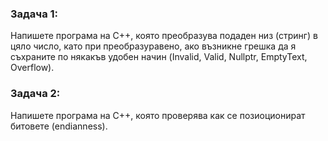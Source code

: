 ### Задача 1: 
Напишете програма на C++, която преобразува подаден низ (стринг) в цяло число, като при преобразуравено, ако възникне грешка да я съхраните по някакъв удобен начин (Invalid, Valid, Nullptr, EmptyText, Overflow).

### Задача 2: 
Напишете програма на C++, която проверява как се позиоционират битовете (endianness).
